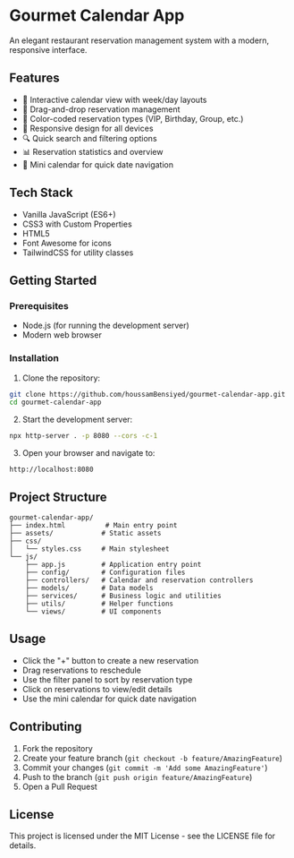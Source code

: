 # Gourmet Calendar App

An elegant restaurant reservation management system with a modern, responsive interface.

## Features

- 📅 Interactive calendar view with week/day layouts
- 🔄 Drag-and-drop reservation management
- 🎨 Color-coded reservation types (VIP, Birthday, Group, etc.)
- 📱 Responsive design for all devices
- 🔍 Quick search and filtering options
- 📊 Reservation statistics and overview
- 🎯 Mini calendar for quick date navigation

## Tech Stack

- Vanilla JavaScript (ES6+)
- CSS3 with Custom Properties
- HTML5
- Font Awesome for icons
- TailwindCSS for utility classes

## Getting Started

### Prerequisites

- Node.js (for running the development server)
- Modern web browser

### Installation

1. Clone the repository:

```bash
git clone https://github.com/houssamBensiyed/gourmet-calendar-app.git
cd gourmet-calendar-app
```

2. Start the development server:

```bash
npx http-server . -p 8080 --cors -c-1
```

3. Open your browser and navigate to:

```
http://localhost:8080
```

## Project Structure

```
gourmet-calendar-app/
├── index.html          # Main entry point
├── assets/            # Static assets
├── css/
│   └── styles.css     # Main stylesheet
└── js/
    ├── app.js         # Application entry point
    ├── config/        # Configuration files
    ├── controllers/   # Calendar and reservation controllers
    ├── models/        # Data models
    ├── services/      # Business logic and utilities
    ├── utils/         # Helper functions
    └── views/         # UI components
```

## Usage

- Click the "+" button to create a new reservation
- Drag reservations to reschedule
- Use the filter panel to sort by reservation type
- Click on reservations to view/edit details
- Use the mini calendar for quick date navigation

## Contributing

1. Fork the repository
2. Create your feature branch (`git checkout -b feature/AmazingFeature`)
3. Commit your changes (`git commit -m 'Add some AmazingFeature'`)
4. Push to the branch (`git push origin feature/AmazingFeature`)
5. Open a Pull Request

## License

This project is licensed under the MIT License - see the LICENSE file for details.
